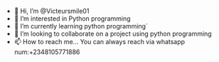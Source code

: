 - 👋 Hi, I’m @Victeursmile01
- 👀 I’m interested in Python programming
- 🌱 I’m currently learning python programming`
- 💞️ I’m looking to collaborate on a project using python programming
- 📫 How to reach me... You can always reach via whatsapp num:+2348105771886

<!---
Victeursmile01/Victeursmile01 is a ✨ special ✨ repository because its `README.md` (this file) appears on your GitHub profile.
You can click the Preview link to take a look at your changes.
--->
